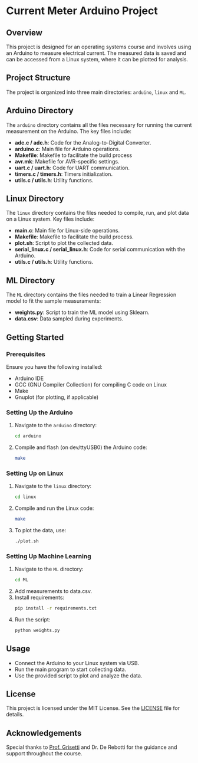 # Current Meter Arduino Project

## Overview
This project is designed for an operating systems course and involves using an Arduino to measure electrical current. The measured data is saved and can be accessed from a Linux system, where it can be plotted for analysis.

## Project Structure

The project is organized into three main directories: `arduino`, `linux` and `ML`.


## Arduino Directory

The `arduino` directory contains all the files necessary for running the current measurement on the Arduino. The key files include:

- **adc.c / adc.h**: Code for the Analog-to-Digital Converter.
- **arduino.c**: Main file for Arduino operations.
- **Makefile**: Makefile to facilitate the build process
- **avr.mk**: Makefile for AVR-specific settings.
- **uart.c / uart.h**: Code for UART communication.
- **timers.c / timers.h**: Timers initialization.
- **utils.c / utils.h**: Utility functions.

## Linux Directory

The `linux` directory contains the files needed to compile, run, and plot data on a Linux system. Key files include:

- **main.c**: Main file for Linux-side operations.
- **Makefile**: Makefile to facilitate the build process.
- **plot.sh**: Script to plot the collected data.
- **serial_linux.c / serial_linux.h**: Code for serial communication with the Arduino.
- **utils.c / utils.h**: Utility functions.

## ML Directory

The `ML` directory contains the files needed to train a Linear Regression model to fit the sample measuraments:
- **weights.py**: Script to train the ML model using Sklearn.
- **data.csv**: Data sampled during experiments.

## Getting Started

### Prerequisites

Ensure you have the following installed:
- Arduino IDE
- GCC (GNU Compiler Collection) for compiling C code on Linux
- Make
- Gnuplot (for plotting, if applicable)

### Setting Up the Arduino

1. Navigate to the `arduino` directory:
   ```bash
   cd arduino
   ```
2. Compile and flash (on dev/ttyUSB0) the Arduino code:
	```bash
	make
	```

### Setting Up on Linux

1. Navigate to the `linux` directory:
   ```bash
   cd linux
   ```
2. Compile and run the Linux code:
	```bash
	make
	```
3. To plot the data, use:
	```bash
	./plot.sh
	```

### Setting Up Machine Learning
1. Navigate to the `ML` directory:
   ```bash
   cd ML
   ```
2. Add measurements to data.csv.
3. Install requirements:
	```bash
	pip install -r requirements.txt
	```
3. Run the script:
	```bash
	python weights.py
	```

## Usage

- Connect the Arduino to your Linux system via USB.
- Run the main program to start collecting data.
- Use the provided script to plot and analyze the data.

## License

This project is licensed under the MIT License. See the [LICENSE](LICENSE) file for details.

## Acknowledgements
Special thanks to [Prof. Grisetti](https://sites.google.com/dis.uniroma1.it/grisetti) and Dr. De Rebotti for the guidance and support throughout the course.

